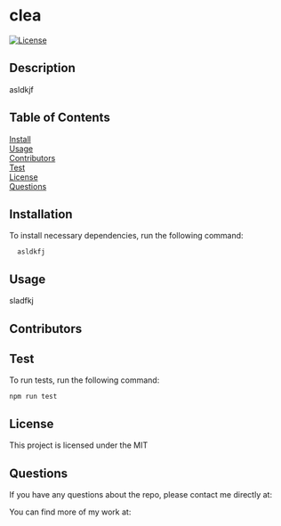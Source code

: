 # **clea**


[![License](https://img.shields.io/badge/License-MIT-yellow.svg)](https://opensource.org/licenses/MIT)
   
        
  ## Description  
  
  asldkjf
  
  ## Table of Contents
    

  [Install](#Installation)<br>
  [Usage](#Usage)<br>
  [Contributors](#Contributors)<br>
  [Test](#Test)<br>
  [License](#License)<br>
  [Questions](#Questions)<br>
 
  
    
  ## Installation
  
  To install necessary dependencies, run the following command:
    
      asldkfj
    
  ## Usage
      
  sladfkj

  ## Contributors
        
  

  ## Test 
  
  To run tests, run the following command:
    
      
    npm run test
  
  ## License
  
  This project is licensed under the MIT
    

  ## Questions
  
  If you have any questions about the repo, please contact me directly at: 
  
  You can find more of my work at: 
    
    
    